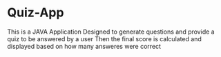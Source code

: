 # Quiz-App
This is a JAVA Application Designed to generate questions and provide a quiz to be answered by a user 
Then the final score is calculated and displayed based on how many answeres were correct
